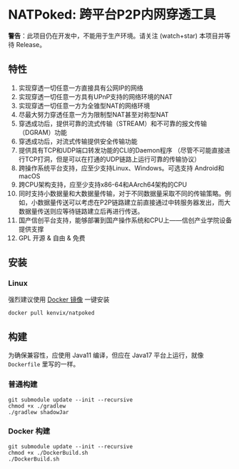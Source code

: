 # NATPoked: 跨平台P2P内网穿透工具

**警告**：此项目仍在开发中，不能用于生产环境。请关注 (watch+star) 本项目并等待 Release。

## 特性

1. 实现穿透一切任意一方直接具有公网IP的网络
2. 实现穿透一切任意一方具有UPnP支持的网络环境的NAT
3. 实现穿透一切任意一方为全锥型NAT的网络环境
4. 尽最大努力穿透任意一方为限制型NAT甚至对称型NAT
5. 穿透成功后，提供可靠的流式传输（STREAM）和不可靠的报文传输（DGRAM）功能
6. 穿透成功后，对流式传输提供安全传输功能
7. 提供具有TCP和UDP端口转发功能的CLI的Daemon程序
    （尽管不可能直接进行TCP打洞，但是可以在打通的UDP链路上运行可靠的传输协议）
8. 跨操作系统平台支持，应至少支持Linux、Windows。可选支持 Android和macOS
9. 跨CPU架构支持，应至少支持x86-64和AArch64架构的CPU
10. 同时支持小数据量和大数据量传输，对于不同数据量采取不同的传输策略。例如，小数据量传送可以考虑在P2P链路建立前直接通过中转服务器发出，而大数据量传送则应等待链路建立后再进行传送。
11. 国产信创平台支持，能够部署到国产操作系统和CPU上——信创产业学院设备提供支撑
12. GPL 开源 & 自由 & 免费


## 安装

### Linux

强烈建议使用 [Docker 镜像](https://hub.docker.com/r/kenvix/natpoked) 一键安装

```shell
docker pull kenvix/natpoked
```

## 构建

为确保兼容性，应使用 Java11 编译，但应在 Java17 平台上运行，就像 `Dockerfile` 里写的一样。

### 普通构建
```shell
git submodule update --init --recursive
chmod +x ./gradlew
./gradlew shadowJar
```

### Docker 构建
```shell
git submodule update --init --recursive
chmod +x ./DockerBuild.sh
./DockerBuild.sh
```